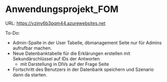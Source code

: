 # Anwendungsprojekt_FOM

URL: https://vziny6b3pqm44.azurewebsites.net


To-Do: 
- Admin-Spalte in der User Tabelle, dbmanagement Seite nur für Admins aufrufbar machen.
- Neue Datenbanktabelle für die Erklärungen erstellen mit Sekundärschlüssel auf IDs der Antworten
  - mit Darstellung in DIVs auf der Frage Seite
- Fortschritt des Benutzers in der Datenbank speichern und Szenario dann da starten.
